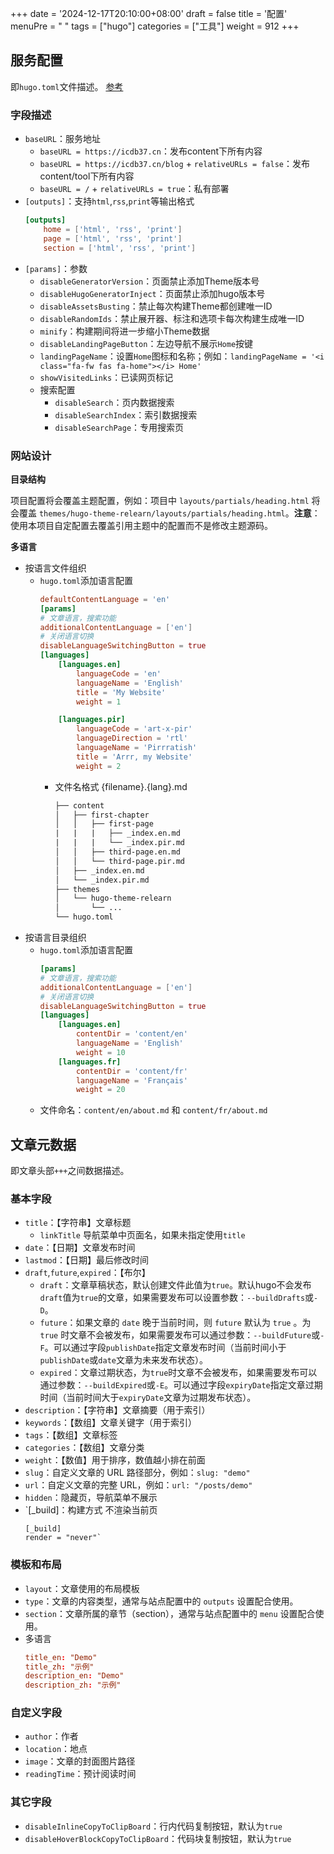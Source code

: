 +++
date = '2024-12-17T20:10:00+08:00'
draft = false
title = '配置'
menuPre = "<i class='fa-fw fas fa-gears'></i> "
tags = ["hugo"]
categories = ["工具"]
weight = 912
+++

## 服务配置
即`hugo.toml`文件描述。
[参考](https://mcshelby.github.io/hugo-theme-relearn/configuration/reference/index.html)

### 字段描述
* `baseURL`：服务地址
    * `baseURL = https://icdb37.cn`：发布content下所有内容
    * `baseURL = https://icdb37.cn/blog` + `relativeURLs = false`：发布content/tool下所有内容
    * `baseURL = /` + `relativeURLs = true`：私有部署
* `[outputs]`：支持`html`,`rss`,`print`等输出格式
    ```toml
    [outputs]
        home = ['html', 'rss', 'print']
        page = ['html', 'rss', 'print']
        section = ['html', 'rss', 'print']
    ```
* `[params]`：参数
    * `disableGeneratorVersion`：页面禁止添加Theme版本号
    * `disableHugoGeneratorInject`：页面禁止添加hugo版本号
    * `disableAssetsBusting`：禁止每次构建Theme都创建唯一ID
    * `disableRandomIds`：禁止展开器、标注和选项卡每次构建生成唯一ID
    * `minify`：构建期间将进一步缩小Theme数据
    * `disableLandingPageButton`：左边导航不展示`Home`按键
    * `landingPageName`：设置`Home`图标和名称；例如：`landingPageName = '<i class="fa-fw fas fa-home"></i> Home'`
    * `showVisitedLinks`：已读网页标记
    * 搜索配置
        * `disableSearch`：页内数据搜索
        * `disableSearchIndex`：索引数据搜索
        * `disableSearchPage`：专用搜索页

### 网站设计

**目录结构**

项目配置将会覆盖主题配置，例如：项目中 `layouts/partials/heading.html` 将会覆盖 `themes/hugo-theme-relearn/layouts/partials/heading.html`。**注意**：使用本项目自定配置去覆盖引用主题中的配置而不是修改主题源码。

**多语言**

* 按语言文件组织
    * `hugo.toml`添加语言配置
        ```toml
        defaultContentLanguage = 'en'
        [params]
        # 文章语言，搜索功能
        additionalContentLanguage = ['en']
        # 关闭语言切换
        disableLanguageSwitchingButton = true
        [languages]
            [languages.en]
                languageCode = 'en'
                languageName = 'English'
                title = 'My Website'
                weight = 1

            [languages.pir]
                languageCode = 'art-x-pir'
                languageDirection = 'rtl'
                languageName = 'Pirrratish'
                title = 'Arrr, my Website'
                weight = 2
        ```
        * 文件名格式 {filename}.{lang}.md
            ```txt
            ├── content
            │   ├── first-chapter
            │   │   ├── first-page
            |   |   |   ├── _index.en.md
            |   |   |   └── _index.pir.md
            │   │   ├── third-page.en.md
            │   │   └── third-page.pir.md
            │   ├── _index.en.md
            │   └── _index.pir.md
            ├── themes
            │   └── hugo-theme-relearn
            │       └── ...
            └── hugo.toml
            ```
* 按语言目录组织
    * `hugo.toml`添加语言配置
        ```toml
        [params]
        # 文章语言，搜索功能
        additionalContentLanguage = ['en']
        # 关闭语言切换
        disableLanguageSwitchingButton = true
        [languages]
            [languages.en]
                contentDir = 'content/en'
                languageName = 'English'
                weight = 10
            [languages.fr]
                contentDir = 'content/fr'
                languageName = 'Français'
                weight = 20
        ```
    * 文件命名：`content/en/about.md` 和 `content/fr/about.md`




## 文章元数据
即文章头部`+++`之间数据描述。

### 基本字段
* `title`：【字符串】文章标题
    * `linkTitle` 导航菜单中页面名，如果未指定使用`title`
* `date`：【日期】文章发布时间
* `lastmod`：【日期】最后修改时间
* `draft`,`future`,`expired`：【布尔】
    * `draft`：文章草稿状态，默认创建文件此值为`true`。默认hugo不会发布`draft`值为`true`的文章，如果需要发布可以设置参数：`--buildDrafts`或`-D`。
    * `future`：如果文章的 `date` 晚于当前时间，则 `future` 默认为 `true` 。为 `true` 时文章不会被发布，如果需要发布可以通过参数：`--buildFuture`或`-F`。可以通过字段`publishDate`指定文章发布时间（当前时间小于`publishDate`或`date`文章为未来发布状态）。
    * `expired`：文章过期状态，为`true`时文章不会被发布，如果需要发布可以通过参数：`--buildExpired`或`-E`。可以通过字段`expiryDate`指定文章过期时间（当前时间大于`expiryDate`文章为过期发布状态）。
* `description`：【字符串】文章摘要（用于索引）
* `keywords`：【数组】文章关键字（用于索引）
* `tags`：【数组】文章标签
* `categories`：【数组】文章分类
* `weight`：【数值】用于排序，数值越小排在前面
* `slug`：自定义文章的 URL 路径部分，例如：`slug: "demo"`
* `url`：自定义文章的完整 URL，例如：`url: "/posts/demo"`
* `hidden`：隐藏页，导航菜单不展示
* `[_build]：构建方式
    不渲染当前页
    ```
    [_build]
    render = "never"`
    ```

### 模板和布局
* `layout`：文章使用的布局模板
* `type`：文章的内容类型，通常与站点配置中的 `outputs` 设置配合使用。
* `section`：文章所属的章节（section），通常与站点配置中的 `menu` 设置配合使用。
* 多语言
    ```toml
    title_en: "Demo"
    title_zh: "示例"
    description_en: "Demo"
    description_zh: "示例"
    ```
### 自定义字段
* `author`：作者
* `location`：地点
* `image`：文章的封面图片路径
* `readingTime`：预计阅读时间


### 其它字段
* `disableInlineCopyToClipBoard`：行内代码复制按钮，默认为`true`
* `disableHoverBlockCopyToClipBoard`：代码块复制按钮，默认为`true`
